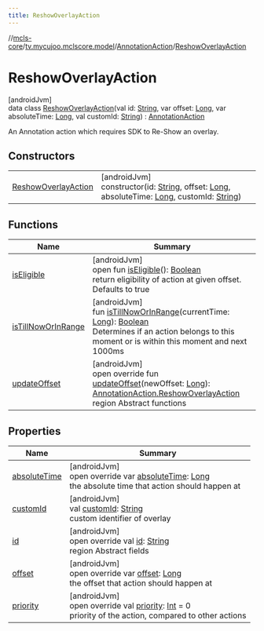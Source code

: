 ```yaml
---
title: ReshowOverlayAction
---
```

//[mcls-core](../../../../index.html)/[tv.mycujoo.mclscore.model](../../index.html)/[AnnotationAction](../index.html)/[ReshowOverlayAction](index.html)



# ReshowOverlayAction



[androidJvm]\
data class [ReshowOverlayAction](index.html)(val id: [String](https://kotlinlang.org/api/latest/jvm/stdlib/kotlin/-string/index.html), var offset: [Long](https://kotlinlang.org/api/latest/jvm/stdlib/kotlin/-long/index.html), var absoluteTime: [Long](https://kotlinlang.org/api/latest/jvm/stdlib/kotlin/-long/index.html), val customId: [String](https://kotlinlang.org/api/latest/jvm/stdlib/kotlin/-string/index.html)) : [AnnotationAction](../index.html)

An Annotation action which requires SDK to Re-Show an overlay.



## Constructors


| | |
|---|---|
| [ReshowOverlayAction](-reshow-overlay-action.html) | [androidJvm]<br>constructor(id: [String](https://kotlinlang.org/api/latest/jvm/stdlib/kotlin/-string/index.html), offset: [Long](https://kotlinlang.org/api/latest/jvm/stdlib/kotlin/-long/index.html), absoluteTime: [Long](https://kotlinlang.org/api/latest/jvm/stdlib/kotlin/-long/index.html), customId: [String](https://kotlinlang.org/api/latest/jvm/stdlib/kotlin/-string/index.html)) |


## Functions


| Name | Summary |
|---|---|
| [isEligible](../is-eligible.html) | [androidJvm]<br>open fun [isEligible](../is-eligible.html)(): [Boolean](https://kotlinlang.org/api/latest/jvm/stdlib/kotlin/-boolean/index.html)<br>return eligibility of action at given offset. Defaults to true |
| [isTillNowOrInRange](../is-till-now-or-in-range.html) | [androidJvm]<br>fun [isTillNowOrInRange](../is-till-now-or-in-range.html)(currentTime: [Long](https://kotlinlang.org/api/latest/jvm/stdlib/kotlin/-long/index.html)): [Boolean](https://kotlinlang.org/api/latest/jvm/stdlib/kotlin/-boolean/index.html)<br>Determines if an action belongs to this moment or is within this moment and next 1000ms |
| [updateOffset](update-offset.html) | [androidJvm]<br>open override fun [updateOffset](update-offset.html)(newOffset: [Long](https://kotlinlang.org/api/latest/jvm/stdlib/kotlin/-long/index.html)): [AnnotationAction.ReshowOverlayAction](index.html)<br>region Abstract functions |


## Properties


| Name | Summary |
|---|---|
| [absoluteTime](absolute-time.html) | [androidJvm]<br>open override var [absoluteTime](absolute-time.html): [Long](https://kotlinlang.org/api/latest/jvm/stdlib/kotlin/-long/index.html)<br>the absolute time that action should happen at |
| [customId](custom-id.html) | [androidJvm]<br>val [customId](custom-id.html): [String](https://kotlinlang.org/api/latest/jvm/stdlib/kotlin/-string/index.html)<br>custom identifier of overlay |
| [id](id.html) | [androidJvm]<br>open override val [id](id.html): [String](https://kotlinlang.org/api/latest/jvm/stdlib/kotlin/-string/index.html)<br>region Abstract fields |
| [offset](offset.html) | [androidJvm]<br>open override var [offset](offset.html): [Long](https://kotlinlang.org/api/latest/jvm/stdlib/kotlin/-long/index.html)<br>the offset that action should happen at |
| [priority](priority.html) | [androidJvm]<br>open override val [priority](priority.html): [Int](https://kotlinlang.org/api/latest/jvm/stdlib/kotlin/-int/index.html) = 0<br>priority of the action, compared to other actions |

